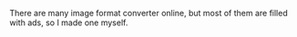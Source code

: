 There are many image format converter online, but most of them are filled with ads, so I made one myself.

